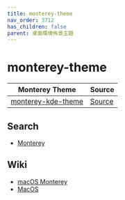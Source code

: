 ```yaml
---
title: monterey-theme
nav_order: 3712
has_children: false
parent: 桌面環境佈景主題
---
```



# monterey-theme

| Monterey Theme | Source |
| --- | --- |
| [monterey-kde-theme](https://samwhelp.github.io/note-about-theme/read/desktop-theme/kde-theme/monterey-kde-theme.html) | [Source](https://github.com/vinceliuice/Monterey-kde) |


## Search

* [Monterey](https://github.com/vinceliuice?tab=repositories&q=monterey)


## Wiki

* [macOS Monterey](https://zh.wikipedia.org/wiki/MacOS_Monterey)
* [MacOS](https://zh.wikipedia.org/wiki/MacOS#%E7%89%88%E6%9C%AC)
